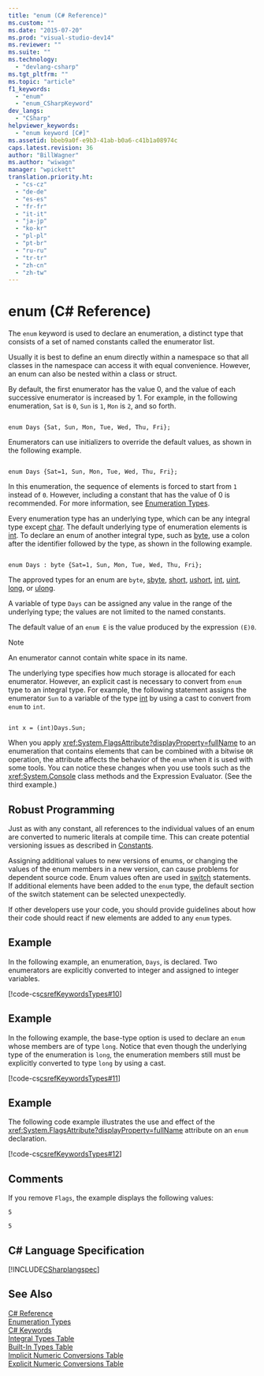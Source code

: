 ```yaml
---
title: "enum (C# Reference)"
ms.custom: ""
ms.date: "2015-07-20"
ms.prod: "visual-studio-dev14"
ms.reviewer: ""
ms.suite: ""
ms.technology: 
  - "devlang-csharp"
ms.tgt_pltfrm: ""
ms.topic: "article"
f1_keywords: 
  - "enum"
  - "enum_CSharpKeyword"
dev_langs: 
  - "CSharp"
helpviewer_keywords: 
  - "enum keyword [C#]"
ms.assetid: bbeb9a0f-e9b3-41ab-b0a6-c41b1a08974c
caps.latest.revision: 36
author: "BillWagner"
ms.author: "wiwagn"
manager: "wpickett"
translation.priority.ht: 
  - "cs-cz"
  - "de-de"
  - "es-es"
  - "fr-fr"
  - "it-it"
  - "ja-jp"
  - "ko-kr"
  - "pl-pl"
  - "pt-br"
  - "ru-ru"
  - "tr-tr"
  - "zh-cn"
  - "zh-tw"
---
```

# enum (C# Reference)
The `enum` keyword is used to declare an enumeration, a distinct type that consists of a set of named constants called the enumerator list.  
  
 Usually it is best to define an enum directly within a namespace so that all classes in the namespace can access it with equal convenience. However, an enum can also be nested within a class or struct.  
  
 By default, the first enumerator has the value 0, and the value of each successive enumerator is increased by 1. For example, in the following enumeration, `Sat` is `0`, `Sun` is `1`, `Mon` is `2`, and so forth.  
  
```  
  
enum Days {Sat, Sun, Mon, Tue, Wed, Thu, Fri};  
```  
  
 Enumerators can use initializers to override the default values, as shown in the following example.  
  
```  
  
enum Days {Sat=1, Sun, Mon, Tue, Wed, Thu, Fri};  
```  
  
 In this enumeration, the sequence of elements is forced to start from `1` instead of `0`. However, including a constant that has the value of 0 is recommended. For more information, see [Enumeration Types](../../../csharp/programming-guide/enumeration-types.md).  
  
 Every enumeration type has an underlying type, which can be any integral type except [char](../../../csharp/language-reference/keywords/char.md). The default underlying type of enumeration elements is [int](../../../csharp/language-reference/keywords/int.md). To declare an enum of another integral type, such as [byte](../../../csharp/language-reference/keywords/byte.md), use a colon after the identifier followed by the type, as shown in the following example.  
  
```  
  
enum Days : byte {Sat=1, Sun, Mon, Tue, Wed, Thu, Fri};  
```  
  
 The approved types for an enum are `byte`, [sbyte](../../../csharp/language-reference/keywords/sbyte.md), [short](../../../csharp/language-reference/keywords/short.md), [ushort](../../../csharp/language-reference/keywords/ushort.md), [int](../../../csharp/language-reference/keywords/int.md), [uint](../../../csharp/language-reference/keywords/uint.md), [long](../../../csharp/language-reference/keywords/long.md), or [ulong](../../../csharp/language-reference/keywords/ulong.md).  
  
 A variable of type `Days` can be assigned any value in the range of the underlying type; the values are not limited to the named constants.  
  
 The default value of an `enum E` is the value produced by the expression `(E)0`.  
  
> [!NOTE]
>  An enumerator cannot contain white space in its name.  
  
 The underlying type specifies how much storage is allocated for each enumerator. However, an explicit cast is necessary to convert from `enum` type to an integral type. For example, the following statement assigns the enumerator `Sun` to a variable of the type [int](../../../csharp/language-reference/keywords/int.md) by using a cast to convert from `enum` to `int`.  
  
```  
  
int x = (int)Days.Sun;  
```  
  
 When you apply <xref:System.FlagsAttribute?displayProperty=fullName> to an enumeration that contains elements that can be combined with a bitwise `OR` operation, the attribute affects the behavior of the `enum` when it is used with some tools. You can notice these changes when you use tools such as the <xref:System.Console> class methods and the Expression Evaluator. (See the third example.)  
  
## Robust Programming  
 Just as with any constant, all references to the individual values of an enum are converted to numeric literals at compile time. This can create potential versioning issues as described in [Constants](../../../csharp/programming-guide/classes-and-structs/constants.md).  
  
 Assigning additional values to new versions of enums, or changing the values of the enum members in a new version, can cause problems for dependent source code. Enum values often are used in [switch](../../../csharp/language-reference/keywords/switch.md) statements. If additional elements have been added to the `enum` type, the default section of the switch statement can be selected unexpectedly.  
  
 If other developers use your code, you should provide guidelines about how their code should react if new elements are added to any `enum` types.  
  
## Example  
 In the following example, an enumeration, `Days`, is declared. Two enumerators are explicitly converted to integer and assigned to integer variables.  
  
 [!code-cs[csrefKeywordsTypes#10](../../../csharp/language-reference/keywords/codesnippet/CSharp/enum_1.cs)]  
  
## Example  
 In the following example, the base-type option is used to declare an `enum` whose members are of type `long`. Notice that even though the underlying type of the enumeration is `long`, the enumeration members still must be explicitly converted to type `long` by using a cast.  
  
 [!code-cs[csrefKeywordsTypes#11](../../../csharp/language-reference/keywords/codesnippet/CSharp/enum_2.cs)]  
  
## Example  
 The following code example illustrates the use and effect of the <xref:System.FlagsAttribute?displayProperty=fullName> attribute on an `enum` declaration.  
  
 [!code-cs[csrefKeywordsTypes#12](../../../csharp/language-reference/keywords/codesnippet/CSharp/enum_3.cs)]  
  
## Comments  
 If you remove `Flags`, the example displays the following values:  
  
 `5`  
  
 `5`  
  
## C# Language Specification  
 [!INCLUDE[CSharplangspec](../../../csharp/language-reference/keywords/includes/csharplangspec_md.md)]  
  
## See Also  
 [C# Reference](../../../csharp/language-reference/index.md)   
 [Enumeration Types](../../../csharp/programming-guide/enumeration-types.md)   
 [C# Keywords](../../../csharp/language-reference/keywords/index.md)   
 [Integral Types Table](../../../csharp/language-reference/keywords/integral-types-table.md)   
 [Built-In Types Table](../../../csharp/language-reference/keywords/built-in-types-table.md)   
 [Implicit Numeric Conversions Table](../../../csharp/language-reference/keywords/implicit-numeric-conversions-table.md)   
 [Explicit Numeric Conversions Table](../../../csharp/language-reference/keywords/explicit-numeric-conversions-table.md)